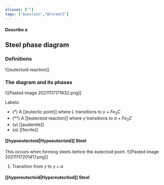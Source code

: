 ```yaml
---
aliases: [""]
tags: ["Question","QFormat3"]
---
```


#### Describe a
## Steel phase diagram
### Definitions
![[eutectoid reaction]]

### The diagram and its phases
![[Pasted image 20211117171632.png]]

Labels:
- (\*) A [[eutectic point]] where $L$ transitions to $\gamma+Fe_3 C$
- (\*\*) A [[eutectoid reaction]] where $\gamma$ transitions to $\alpha + Fe_3 C$
- ($\gamma$) [[austenite]]
- ($\alpha$) [[ferrite]]

#### [[hypoeutectoid|Hypoeutectoid]] Steel
This occurs when forming steels before the eutectoid point.
![[Pasted image 20211117201417.png]]

1) Transition from $\gamma$ to $\gamma+\alpha$ 

#### [[hypereutectoid|Hypereutectiod]] Steel